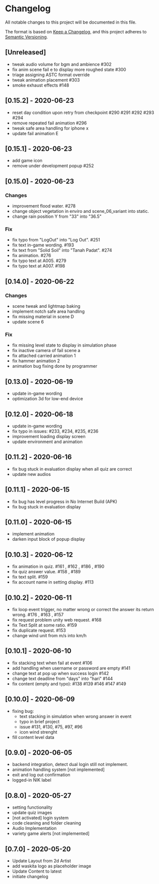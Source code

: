 # Changelog

All notable changes to this project will be documented in this file.

The format is based on [Keep a Changelog](https://keepachangelog.com/en/1.0.0/),
and this project adheres to [Semantic Versioning](https://semver.org/spec/v2.0.0.html).

## [Unreleased]

- tweak audio volume for bgm and ambience #302
- fix anim scene fail e to display more roughed state #300
- triage assigning ASTC format override
- tweak animation placement #303
- smoke exhaust effects #148

## [0.15.2] - 2020-06-23

- reset day condition upon retry from checkpoint #290 #291 #292 #293 #294
- remove repeated fail animation #296
- tweak safe area handling for iphone x
- update fail animation E

## [0.15.1] - 2020-06-23

- add game icon
- remove under development popup #252

## [0.15.0] - 2020-06-23

### Changes
- improvement flood water. #278
- change object vegetation in enviro and scene_06_variant into static.
- change rain position Y from "33" into "36.5"

### Fix
- fix typo from "LogOut" into "Log Out". #251
- fix text in-game wording. #193
- fix text from "Solid Soil" into "Tanah Padat". #274
- fix animation. #276
- fix typo text at A005. #279
- fix typo text at A007. #198


## [0.14.0] - 2020-06-22

### Changes

- scene tweak and lightmap baking
- implement notch safe area handling
- fix missing material in scene D
- update scene 6

### Fix

- fix missing level state to display in simulation phase
- fix inactive camera of fail scene a
- fix attached carried animation 1
- fix hammer animation 2
- animation bug fixing done by programmer

## [0.13.0] - 2020-06-19
- update in-game wording
- optimization 3d for low-end device

## [0.12.0] - 2020-06-18
- update in-game wording
- fix typo in issues: #233, #234, #235, #236
- improvement loading display screen
- update environment and animation

## [0.11.2] - 2020-06-16
- fix bug stuck in evaluation display when all quiz are correct
- update new audios

## [0.11.1] - 2020-06-15
- fix bug has level progress in No Internet Build (APK)
- fix bug stuck in evaluation display

## [0.11.0] - 2020-06-15
- implement animation
- darken input block of popup display

## [0.10.3] - 2020-06-12
- fix animation in quiz. #161 , #162 , #186 , #190
- fix quiz answer value. #158 , #189
- fix text split. #159
- fix account name in setting display. #113

## [0.10.2] - 2020-06-11
- fix loop event trigger, no matter wrong or correct the answer its return wrong. #176 , #163 , #157
- fix request problem unity web request. #168
- fix Text Split at some ratio. #159
- fix duplicate request. #153
- change wind unit from m/s into km/h


## [0.10.1] - 2020-06-10
- fix stacking text when fail at event #106
- add handling when username or password are empty #141
- change text at pop up when success login #142
- change text deadline from "days" into "hari" #144
- fix content (empty and typo): #138 #139 #146 #147 #149 


## [0.10.0] - 2020-06-09
- fixing bug:
	- text stacking in simulation when wrong answer in event
	- typo in brief project
	- issue #131, #130, #75, #97, #96
	- icon wind strenght
- fill content level data

## [0.9.0] - 2020-06-05

- backend integration, detect dual login still not implement.
- animation handling system [not implemented]
- exit and log out confirmation
- logged-in NIK label

## [0.8.0] - 2020-05-27

- setting functionality
- update quiz images
- [not activated] login system
- code cleaning and folder cleaning
- Audio Implementation
- variety game alerts [not implemented]

## [0.7.0] - 2020-05-20

- Update Layout from 2d Artist
- add waskita logo as placeholder image
- Update Content to latest
- initiate changelog

